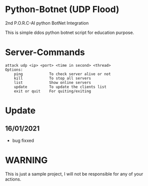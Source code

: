 <p align="center">
  <img src="">
</p>

# Python-Botnet (UDP Flood)
2nd P.O.R.C-AI python BotNet Integration

This is simple ddos python botnet script for education purpose.

# Server-Commands
```
attack udp <ip> <port> <time in second> <thread>
Options:
	ping			To check server alive or not
	kill			To stop all servers
	list			Show online servers
	update			To update the clients list
	exit or quit 	For quiting/exiting
```
# Update
## 16/01/2021
* bug fixxed

# WARNING
This is just a sample project, I will not be responsible for any of your actions.
